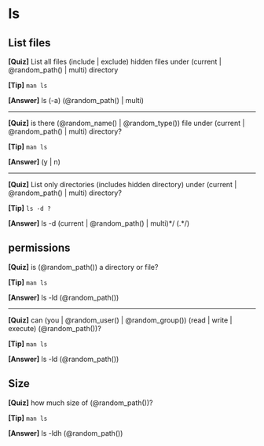 # ls

## List files

**[Quiz]** List all files (include | exclude) hidden files under (current | @random_path() | multi) directory

**[Tip]** `man ls`

**[Answer]** ls (-a) (@random_path() | multi)

<hr/>

**[Quiz]** is there (@random_name() | @random_type()) file under (current | @random_path() | multi) directory?

**[Tip]** `man ls`

**[Answer]** (y | n)

<hr/>

**[Quiz]** List only directories (includes hidden directory) under (current | @random_path() | multi) directory?

**[Tip]** `ls -d ?`

**[Answer]** ls -d (current | @random_path() | multi)\*/ (.\*/)


## permissions

**[Quiz]** is (@random_path()) a directory or file?

**[Tip]** `man ls`

**[Answer]** ls -ld (@random_path())

<hr/>

**[Quiz]** can (you | @random_user() | @random_group()) (read | write | execute) (@random_path())?

**[Tip]** `man ls`

**[Answer]** ls -ld (@random_path())

## Size

**[Quiz]** how much size of (@random_path())?

**[Tip]** `man ls`

**[Answer]** ls -ldh (@random_path())
